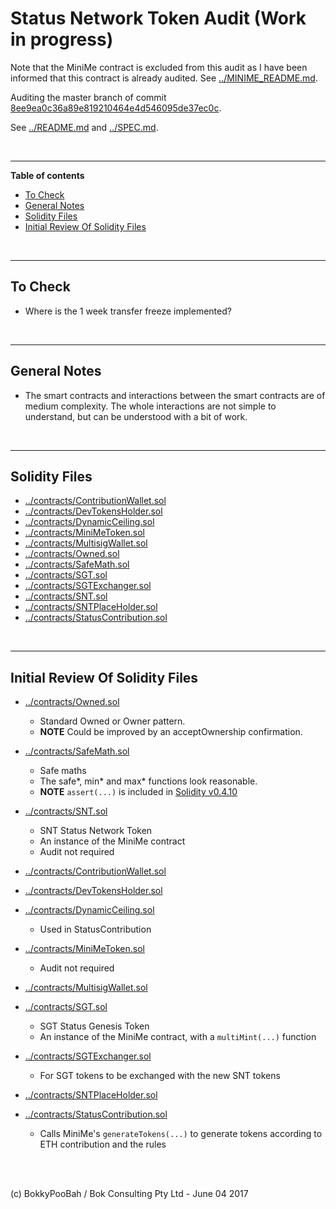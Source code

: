# Status Network Token Audit (Work in progress)

Note that the MiniMe contract is excluded from this audit as I have been informed that this contract is already audited. See [../MINIME_README.md](../MINIME_README.md).

Auditing the master branch of commit [8ee9ea0c36a89e819210464e4d546095de37ec0c](https://github.com/status-im/status-network-token/commit/8ee9ea0c36a89e819210464e4d546095de37ec0c).

See [../README.md](../README.md) and [../SPEC.md](../SPEC.md).

<br />

<hr />

**Table of contents**

* [To Check](#to-check)
* [General Notes](#general-notes)
* [Solidity Files](#solidity-files)
* [Initial Review Of Solidity Files](#initial-review-of-solidity-files)

<br />

<hr />

## To Check

* Where is the 1 week transfer freeze implemented?

<br />

<hr />

## General Notes

* The smart contracts and interactions between the smart contracts are of medium complexity. The whole interactions are not simple to understand, but can be understood with a bit of work.

<br />

<hr />

## Solidity Files
* [../contracts/ContributionWallet.sol](../contracts/ContributionWallet.sol)
* [../contracts/DevTokensHolder.sol](../contracts/DevTokensHolder.sol)
* [../contracts/DynamicCeiling.sol](../contracts/DynamicCeiling.sol)
* [../contracts/MiniMeToken.sol](../contracts/MiniMeToken.sol)
* [../contracts/MultisigWallet.sol](../contracts/MultisigWallet.sol)
* [../contracts/Owned.sol](../contracts/Owned.sol)
* [../contracts/SafeMath.sol](../contracts/SafeMath.sol)
* [../contracts/SGT.sol](../contracts/SGT.sol)
* [../contracts/SGTExchanger.sol](../contracts/SGTExchanger.sol)
* [../contracts/SNT.sol](../contracts/SNT.sol)
* [../contracts/SNTPlaceHolder.sol](../contracts/SNTPlaceHolder.sol)
* [../contracts/StatusContribution.sol](../contracts/StatusContribution.sol)

<br />

<hr />

## Initial Review Of Solidity Files

* [../contracts/Owned.sol](../contracts/Owned.sol)
  * Standard Owned or Owner pattern.
  * **NOTE** Could be improved by an acceptOwnership confirmation.

* [../contracts/SafeMath.sol](../contracts/SafeMath.sol)
  * Safe maths
  * The safe*, min* and max* functions look reasonable.
  * **NOTE** `assert(...)` is included in [Solidity v0.4.10](https://github.com/ethereum/solidity/releases/tag/v0.4.10)

* [../contracts/SNT.sol](../contracts/SNT.sol)
  * SNT Status Network Token
  * An instance of the MiniMe contract
  * Audit not required

* [../contracts/ContributionWallet.sol](../contracts/ContributionWallet.sol)
* [../contracts/DevTokensHolder.sol](../contracts/DevTokensHolder.sol)
* [../contracts/DynamicCeiling.sol](../contracts/DynamicCeiling.sol)
  * Used in StatusContribution

* [../contracts/MiniMeToken.sol](../contracts/MiniMeToken.sol)
  * Audit not required

* [../contracts/MultisigWallet.sol](../contracts/MultisigWallet.sol)
* [../contracts/SGT.sol](../contracts/SGT.sol)
  * SGT Status Genesis Token
  * An instance of the MiniMe contract, with a `multiMint(...)` function

* [../contracts/SGTExchanger.sol](../contracts/SGTExchanger.sol)
  * For SGT tokens to be exchanged with the new SNT tokens

* [../contracts/SNTPlaceHolder.sol](../contracts/SNTPlaceHolder.sol)

* [../contracts/StatusContribution.sol](../contracts/StatusContribution.sol)
  * Calls MiniMe's `generateTokens(...)` to generate tokens according to ETH contribution and the rules


<br />

<br />

(c) BokkyPooBah / Bok Consulting Pty Ltd - June 04 2017